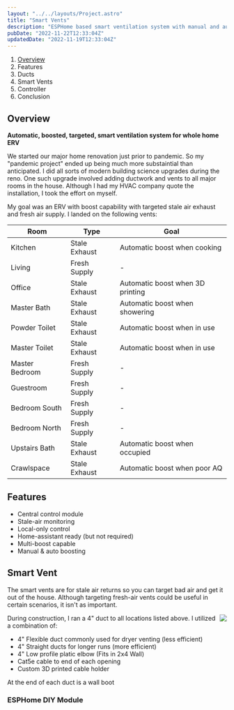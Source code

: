 ```yaml
---
layout: "../../layouts/Project.astro"
title: "Smart Vents"
description: "ESPHome based smart ventilation system with manual and automatic targeted boost"
pubDate: "2022-11-22T12:33:04Z"
updatedDate: "2022-11-19T12:33:04Z"
---
```


1. [Overview](#overview)
1. Features
1. Ducts
1. Smart Vents
1. Controller
1. Conclusion

## Overview

__Automatic, boosted, targeted, smart ventilation system for whole home ERV__

We started our major home renovation just prior to pandemic. So my "pandemic project" ended up being much more substaintial than anticipated. I did all sorts of modern building science upgrades during the reno. One such upgrade involved adding ductwork and vents to all major rooms in the house. Although I had my HVAC company quote the installation, I took the effort on myself.

My goal was an ERV with boost capability with targeted stale air exhaust and fresh air supply. I landed on the following vents:

<div style="font-size:0.9rem">

| Room                 | Type               | Goal
| ---------------------| -------------------| -------------------------------------
| Kitchen              | Stale Exhaust      | Automatic boost when cooking
| Living               | Fresh Supply       | -
| Office               | Stale Exhaust      | Automatic boost when 3D printing
| Master Bath          | Stale Exhaust      | Automatic boost when showering
| Powder Toilet        | Stale Exhaust      | Automatic boost when in use
| Master Toilet        | Stale Exhaust      | Automatic boost when in use
| Master Bedroom       | Fresh Supply       | -
| Guestroom            | Fresh Supply       | -
| Bedroom South        | Fresh Supply       | -
| Bedroom North        | Fresh Supply       | -
| Upstairs Bath        | Stale Exhaust      | Automatic boost when occupied
| Crawlspace           | Stale Exhaust      | Automatic boost when poor AQ

</div>

## Features

* Central control module
* Stale-air monitoring
* Local-only control
* Home-assistant ready (but not required)
* Multi-boost capable
* Manual & auto boosting

## Smart Vent

The smart vents are for stale air returns so you can target bad air and get it out of the house. Although targeting fresh-air vents could be useful in certain scenarios, it isn't as important.

<img style="max-width:340px;float:right" src="/img/smart-vents/vent-elbow-example.webp" />

During construction, I ran a 4" duct to all locations listed above. I utilized a combination of:

* 4" Flexible duct commonly used for dryer venting (less efficient)
* 4" Straight ducts for longer runs (more efficient)
* 4" Low profile platic elbow (Fits in 2x4 Wall)
* Cat5e cable to end of each opening
* Custom 3D printed cable holder

At the end of each duct is a wall boot

### ESPHome DIY Module
